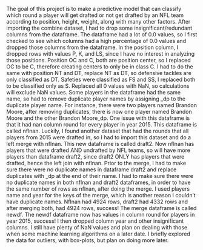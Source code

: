 The goal of this project is to make a predictive model that can classify which round a player will get drafted or not get drafted by an NFL team according to position, height, weight, along with many other factors. 
After importing the combine dataset, I had to drop some insignificant/redundant columns from the dataframe. The dataframe had a lot of 0.0 values, so I first checked to see which columns had a high percentage of 0.0 values and dropped those columns from the dataframe. In the position column, I dropped rows with values P, K, and LS, since I have no interest in analyzing those positions. Position OC and C, both are position center, so I replaced OC to be C, therefore creating centers to only be in class C. I had to do the same with position NT and DT, replace NT as DT, so defensive tackles are only classified as DT. Safeties were classified as FS and SS, I replaced both to be classified only as S. Replaced all 0 values with NaN, so calculations will exclude NaN values. Some players in the dataframe had the same name, so had to remove duplicate player names by assigning _dp to the duplicate player name. For instance, there were two players named Brandon Moore, after removing duplicates, there is now one player named Brandon Moore and the other Brandon Moore_dp. One issue with this dataframe is that it had nan column round for every player in year 2015. This dataframe is called nflnan.
	Luckily, I found another dataset that had the rounds that all players from 2015 were drafted in, so I had to import this dataset and do a left merge with nflnan. This new dataframe is called draft2. Now nflnan has players that were drafted AND undrafted by NFL teams, so will have more players than dataframe draft2, since draft2 ONLY has players that were drafted, hence the left join with nflnan. Prior to the merge, I had to make sure there were no duplicate names in dataframe draft2 and replace duplicates with _dp at the end of their name. I had to make sure there were no duplicate names in both nflnan and draft2 dataframes, in order to have the same number of rows as nflnan, after doing the merge. I used players name and year for the keys of the merge, which is another reason I couldn’t have duplicate names. Nflnan had 4924 rows, draft2 had 4332 rows and after merging both, had 4924 rows, success! The merge dataframe is called newdf. The newdf dataframe now has values in column round for players in year 2015, success! I then dropped column year and other insignificant columns. I still have plenty of NaN values and plan on dealing with those when some machine learning algorithms on a later date. I briefly explored the data for outliers, with box-plots, but plan on doing more later.


